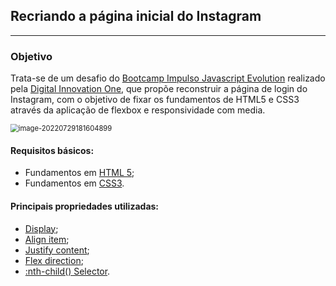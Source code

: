## Recriando a página inicial do Instagram

---

### Objetivo

Trata-se de um desafio do <u>Bootcamp Impulso Javascript Evolution</u> realizado pela [Digital Innovation One](https://web.dio.me/home), que propõe reconstruir a página de login do Instagram, com o objetivo de fixar os fundamentos de HTML5 e CSS3 através da aplicação de flexbox e responsividade com media.

<img src="/home/daniel-psii/snap/typora/57/.config/Typora/typora-user-images/image-20220729181604899.png" alt="image-20220729181604899" style="zoom:80%;" />

#### Requisitos básicos:

- Fundamentos em [HTML 5](https://www.w3schools.com/html/);
- Fundamentos em [CSS3](https://developer.mozilla.org/pt-BR/docs/Web/CSS).

#### Principais propriedades utilizadas:

- [Display](https://www.w3schools.com/css/css_display_visibility.asp);
- [Align item](https://www.w3schools.com/cssref/css3_pr_align-items.asp);
- [Justify content](https://www.w3schools.com/cssref/css3_pr_justify-content.asp);
- [Flex direction](https://www.w3schools.com/cssref/css3_pr_flex-direction.asp);
- [:nth-child() Selector](https://www.w3schools.com/cssref/sel_nth-child.asp).

